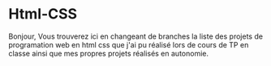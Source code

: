 # Html-CSS
Bonjour,
Vous trouverez ici en changeant de branches la liste des projets de programation web en html css que j'ai pu réalisé lors de cours de TP en classe ainsi que mes propres projets réalisés en autonomie.
